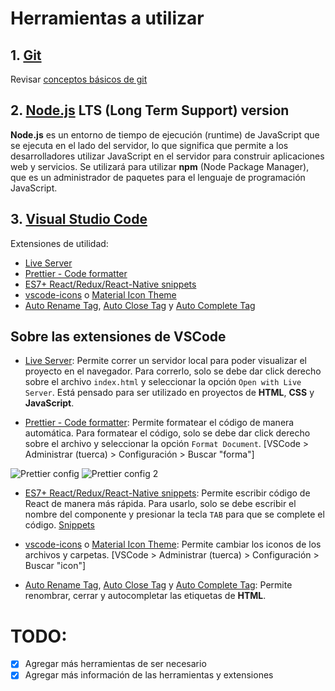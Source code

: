 # Herramientas a utilizar

## 1. [Git](https://git-scm.com/downloads)

Revisar [conceptos básicos de git](https://github.com/alexbgh1/git)

## 2. [Node.js](https://nodejs.org/es/download/) LTS (Long Term Support) version

**Node.js** es un entorno de tiempo de ejecución (runtime) de JavaScript que se ejecuta en el lado del servidor, lo que significa que permite a los desarrolladores utilizar JavaScript en el servidor para construir aplicaciones web y servicios. Se utilizará para utilizar **npm** (Node Package Manager), que es un administrador de paquetes para el lenguaje de programación JavaScript.

## 3. [Visual Studio Code](https://code.visualstudio.com/download)

Extensiones de utilidad:

- [Live Server](https://marketplace.visualstudio.com/items?itemName=ritwickdey.LiveServer)
- [Prettier - Code formatter](https://marketplace.visualstudio.com/items?itemName=esbenp.prettier-vscode)
- [ES7+ React/Redux/React-Native snippets](https://marketplace.visualstudio.com/items?itemName=dsznajder.es7-react-js-snippets)
- [vscode-icons](https://marketplace.visualstudio.com/items?itemName=vscode-icons-team.vscode-icons) o [Material Icon Theme](https://marketplace.visualstudio.com/items?itemName=PKief.material-icon-theme)
- [Auto Rename Tag](https://marketplace.visualstudio.com/items?itemName=formulahendry.auto-rename-tag), [Auto Close Tag](https://marketplace.visualstudio.com/items?itemName=formulahendry.auto-close-tag) y [Auto Complete Tag](https://marketplace.visualstudio.com/items?itemName=formulahendry.auto-complete-tag)

## Sobre las extensiones de VSCode

- [Live Server](https://marketplace.visualstudio.com/items?itemName=ritwickdey.LiveServer): Permite correr un servidor local para poder visualizar el proyecto en el navegador. Para correrlo, solo se debe dar click derecho sobre el archivo `index.html` y seleccionar la opción `Open with Live Server`. Está pensado para ser utilizado en proyectos de **HTML**, **CSS** y **JavaScript**.

- [Prettier - Code formatter](https://marketplace.visualstudio.com/items?itemName=esbenp.prettier-vscode): Permite formatear el código de manera automática. Para formatear el código, solo se debe dar click derecho sobre el archivo y seleccionar la opción `Format Document`. [VSCode > Administrar (tuerca) > Configuración > Buscar "forma"]

![Prettier config](https://i.imgur.com/ARne6Cd.png)
![Prettier config 2](https://i.imgur.com/MKSn7rI.png)

- [ES7+ React/Redux/React-Native snippets](https://marketplace.visualstudio.com/items?itemName=dsznajder.es7-react-js-snippets): Permite escribir código de React de manera más rápida. Para usarlo, solo se debe escribir el nombre del componente y presionar la tecla `TAB` para que se complete el código. [Snippets](https://github.com/ults-io/vscode-react-javascript-snippets/blob/HEAD/docs/Snippets.md)

- [vscode-icons](https://marketplace.visualstudio.com/items?itemName=vscode-icons-team.vscode-icons) o [Material Icon Theme](https://marketplace.visualstudio.com/items?itemName=PKief.material-icon-theme): Permite cambiar los iconos de los archivos y carpetas. [VSCode > Administrar (tuerca) > Configuración > Buscar "icon"]

- [Auto Rename Tag](https://marketplace.visualstudio.com/items?itemName=formulahendry.auto-rename-tag), [Auto Close Tag](https://marketplace.visualstudio.com/items?itemName=formulahendry.auto-close-tag) y [Auto Complete Tag](https://marketplace.visualstudio.com/items?itemName=formulahendry.auto-complete-tag): Permite renombrar, cerrar y autocompletar las etiquetas de **HTML**.

# TODO:

- [x] Agregar más herramientas de ser necesario
- [x] Agregar más información de las herramientas y extensiones
